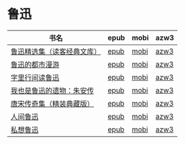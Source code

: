 # 鲁迅

| 书名 | epub | mobi | azw3 |
| --- | --- | --- | --- |
| [鲁迅精选集（读客经典文库）](http://ct.dalanmei.com/f/31084289-771230258-4ef161) | [epub](http://ct.dalanmei.com/f/31084289-771230258-4ef161) | [mobi](http://ct.dalanmei.com/f/31084289-771241645-cc543c) | [azw3](http://ct.dalanmei.com/f/31084289-771233899-73b762) |
| [鲁迅的都市漫游](http://ct.dalanmei.com/f/31084289-571723448-a514cb) | [epub](http://ct.dalanmei.com/f/31084289-571723448-a514cb) | [mobi](http://ct.dalanmei.com/f/31084289-572112585-824fbf) | [azw3](http://ct.dalanmei.com/f/31084289-572116664-1231b4) |
| [字里行间读鲁迅](http://ct.dalanmei.com/f/31084289-571662903-596018) | [epub](http://ct.dalanmei.com/f/31084289-571662903-596018) | [mobi](http://ct.dalanmei.com/f/31084289-572116744-f0c97f) | [azw3](http://ct.dalanmei.com/f/31084289-572176905-0ad94d) |
| [我也是鲁迅的遗物：朱安传](http://ct.dalanmei.com/f/31084289-571659124-5be558) | [epub](http://ct.dalanmei.com/f/31084289-571659124-5be558) | [mobi](http://ct.dalanmei.com/f/31084289-572116852-99dbe1) | [azw3](http://ct.dalanmei.com/f/31084289-572177835-8f061b) |
| [唐宋传奇集（精装典藏版）](http://ct.dalanmei.com/f/31084289-571555910-99e329) | [epub](http://ct.dalanmei.com/f/31084289-571555910-99e329) | [mobi](http://ct.dalanmei.com/f/31084289-571910541-334274) | [azw3](http://ct.dalanmei.com/f/31084289-572203245-ed4edc) |
| [人间鲁迅](http://ct.dalanmei.com/f/31084289-571605729-b0f0c2) | [epub](http://ct.dalanmei.com/f/31084289-571605729-b0f0c2) | [mobi](http://ct.dalanmei.com/f/31084289-571736713-a12dc4) | [azw3](http://ct.dalanmei.com/f/31084289-571915325-282221) |
| [私想鲁迅](http://ct.dalanmei.com/f/31084289-571556526-8ab761) | [epub](http://ct.dalanmei.com/f/31084289-571556526-8ab761) | [mobi](http://ct.dalanmei.com/f/31084289-571913615-ca0ce1) | [azw3](http://ct.dalanmei.com/f/31084289-572073481-0db67c) |
